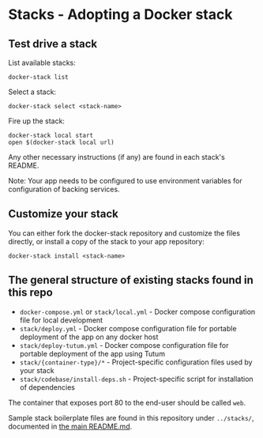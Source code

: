 Stacks - Adopting a Docker stack
=======================

## Test drive a stack

List available stacks:

    docker-stack list

Select a stack:

    docker-stack select <stack-name>

Fire up the stack:

    docker-stack local start
    open $(docker-stack local url)

Any other necessary instructions (if any) are found in each stack's README.

Note: Your app needs to be configured to use environment variables for configuration of backing services.

## Customize your stack

You can either fork the docker-stack repository and customize the files directly, or install a copy of the stack to your app repository:

    docker-stack install <stack-name>

## The general structure of existing stacks found in this repo

 * `docker-compose.yml` or `stack/local.yml` - Docker compose configuration file for local development
 * `stack/deploy.yml` - Docker compose configuration file for portable deployment of the app on any docker host
 * `stack/deploy-tutum.yml` - Docker compose configuration file for portable deployment of the app using Tutum
 * `stack/{container-type}/*` - Project-specific configuration files used by your stack
 * `stack/codebase/install-deps.sh` - Project-specific script for installation of dependencies

The container that exposes port 80 to the end-user should be called `web`.

Sample stack boilerplate files are found in this repository under `../stacks/`, documented in [the main README.md](../README.md#stacks).
